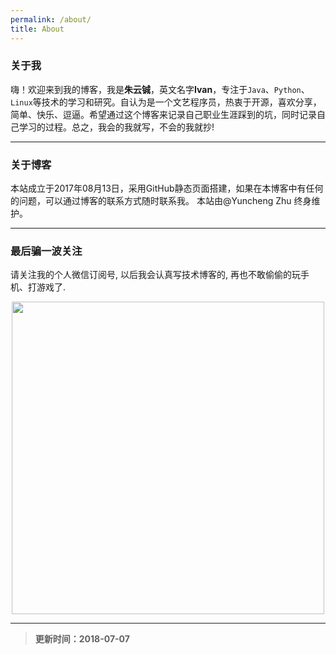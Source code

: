 ```yaml
---
permalink: /about/
title: About
---
```

### 关于我
嗨！欢迎来到我的博客，我是**朱云铖**，英文名字**Ivan**，专注于`Java`、`Python`、`Linux`等技术的学习和研究。自认为是一个文艺程序员，热衷于开源，喜欢分享，简单、快乐、逗逼。希望通过这个博客来记录自己职业生涯踩到的坑，同时记录自己学习的过程。总之，我会的我就写，不会的我就抄!
- - -
### 关于博客
本站成立于2017年08月13日，采用GitHub静态页面搭建，如果在本博客中有任何的问题，可以通过博客的联系方式随时联系我。
本站由@Yuncheng Zhu 终身维护。
- - -
### 最后骗一波关注
请关注我的个人微信订阅号, 以后我会认真写技术博客的, 再也不敢偷偷的玩手机、打游戏了.
<div align=center>
  <img src="https://zhuyuncheng.top/assets/weChatQRCode/2.jpeg" width = "500"/>
</div>

- - -
>**更新时间：2018-07-07**
